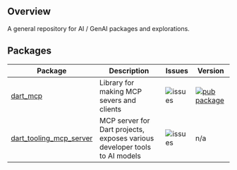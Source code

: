 ## Overview

A general repository for AI / GenAI packages and explorations.

## Packages

| Package | Description | Issues | Version |
| --- | --- | --- | --- |
| [dart_mcp](pkgs/dart_mcp/) | Library for making MCP severs and clients | ![issues][dart_mcp_issues] | [![pub package](https://img.shields.io/pub/v/dart_mcp.svg)](https://pub.dev/packages/dart_mcp) |
| [dart_tooling_mcp_server](pkgs/dart_tooling_mcp_server/) | MCP server for Dart projects, exposes various developer tools to AI models | ![issues][dart_tooling_mcp_server_issues] | n/a |


[dart_mcp_issues]: https://img.shields.io/github/issues-search?label=issues&query=is%3Aissue+is%3Aopen+label%3Apackage%3Adart_mcp+repo%3Adart-lang/ai
[dart_tooling_mcp_server_issues]: https://img.shields.io/github/issues-search?label=issues&query=is%3Aissue+is%3Aopen+label%3Apackage%3Adart_tooling_mcp_server+repo%3Adart-lang/ai

<!--
## Publishing automation

For information about our publishing automation and release process, see
https://github.com/dart-lang/ecosystem/wiki/Publishing-automation.

For additional information about contributing, see our
[contributing](CONTRIBUTING.md) page.
-->
